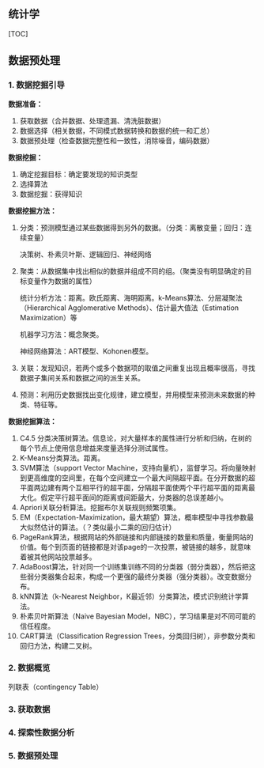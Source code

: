 ## 统计学

[TOC]

## 数据预处理

### 1. 数据挖掘引导

**数据准备：**

1. 获取数据（合并数据、处理遗漏、清洗脏数据）
2. 数据选择（相关数据，不同模式数据转换和数据的统一和汇总）
3. 数据预处理（检查数据完整性和一致性，消除噪音，编码数据）

**数据挖掘：**

1. 确定挖掘目标：确定要发现的知识类型
2. 选择算法
3. 数据挖掘：获得知识

**数据挖掘方法：**

1. 分类：预测模型通过某些数据得到另外的数据。（分类：离散变量；回归：连续变量）

   决策树、朴素贝叶斯、逻辑回归、神经网络

2. 聚类：从数据集中找出相似的数据并组成不同的组。（聚类没有明显确定的目标变量作为数据的属性）

   统计分析方法：距离。欧氏距离、海明距离。k-Means算法、分层凝聚法（Hierarchical Agglomerative Methods）、估计最大值法（Estimation Maximization）等

   机器学习方法：概念聚类。

   神经网络算法：ART模型、Kohonen模型。

3. 关联：发现知识，若两个或多个数据项的取值之间重复出现且概率很高，寻找数据子集间关系和数据之间的派生关系。

4. 预测：利用历史数据找出变化规律，建立模型，并用模型来预测未来数据的种类、特征等。

**数据挖掘算法：**

1. C4.5 分类决策树算法。信息论，对大量样本的属性进行分析和归纳，在树的每个节点上使用信息增益来度量选择分测试属性。
2. K-Means分类算法。距离。
3. SVM算法（support Vector Machine，支持向量机），监督学习。将向量映射到更高维度的空间里，在每个空间建立一个最大间隔超平面。在分开数据的超平面两边建有两个互相平行的超平面，分隔超平面使两个平行超平面的距离最大化。假定平行超平面间的距离或间距最大，分类器的总误差越小。
4. Apriori关联分析算法。挖掘布尔关联规则频繁项集。
5. EM（Expectation-Maximization，最大期望）算法，概率模型中寻找参数最大似然估计的算法。（？类似最小二乘的回归估计）
6. PageRank算法，根据网站的外部链接和内部链接的数量和质量，衡量网站的价值。每个到页面的链接都是对该page的一次投票，被链接的越多，就意味着被其他网站投票越多。
7. AdaBoost算法，针对同一个训练集训练不同的分类器（弱分类器），然后把这些弱分类器集合起来，构成一个更强的最终分类器（强分类器）。改变数据分布。
8. kNN算法（k-Nearest Neighbor，K最近邻）分类算法，模式识别统计学算法。
9. 朴素贝叶斯算法（Naive Bayesian Model，NBC），学习结果是对不同可能的信任程度。
10. CART算法（Classification Regression Trees，分类回归树），非参数分类和回归方法，构建二叉树。

### 2. 数据概览

列联表（contingency Table）

### 3. 获取数据

### 4. 探索性数据分析

### 5. 数据预处理

